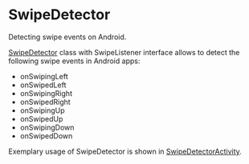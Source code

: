 SwipeDetector
=============

Detecting swipe events on Android.

[SwipeDetector](https://github.com/pwittchen/SwipeDetector/blob/master/app/src/main/java/pwittchen/com/swipedetector/SwipeDetector.java) class with SwipeListener interface allows to detect the following swipe events in Android apps:
- onSwipingLeft
- onSwipedLeft
- onSwipingRight
- onSwipedRight
- onSwipingUp
- onSwipedUp
- onSwipingDown
- onSwipedDown

Exemplary usage of SwipeDetector is shown in [SwipeDetectorActivity](https://github.com/pwittchen/SwipeDetector/blob/master/app/src/main/java/pwittchen/com/swipedetector/SwipeDetectorActivity.java).
